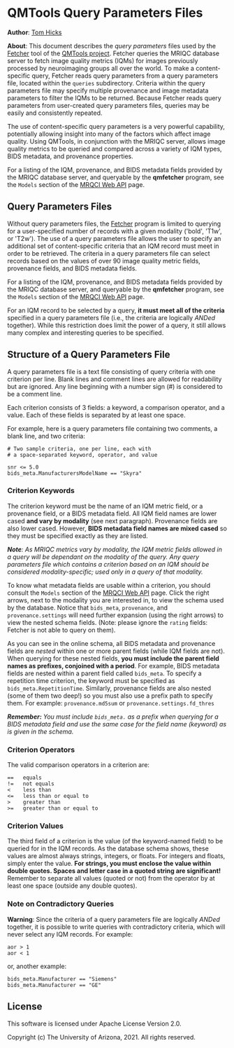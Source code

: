 ﻿# QMTools Query Parameters Files

**Author**: [Tom Hicks](https://github.com/hickst)

**About**: This document describes the *query parameters* files used by the [Fetcher](https://github.com/hickst/qmtools-support/blob/main/docs/Fetcher.md) tool of the [QMTools project](https://github.com/hickst/qmtools). Fetcher queries the MRIQC database server to fetch image quality metrics (IQMs) for images previously processed by neuroimaging groups all over the world. To make a content-specific query, Fetcher reads query parameters from a query parameters file, located within the `queries` subdirectory. Criteria within the query parameters file may specify multiple provenance and image metadata parameters to filter the IQMs to be returned. Because Fetcher reads query parameters from user-created query parameters files, queries may be easily and consistently repeated.

The use of content-specific query parameters is a very powerful capability, potentially allowing insight into many of the factors which affect image quality. Using QMTools, in conjunction with the MRIQC server, allows image quality metrics to be queried and compared across a variety of IQM types, BIDS metadata, and provenance properties.

For a listing of the IQM, provenance, and BIDS metadata fields provided by the MRIQC database server, and queryable by the **qmfetcher** program, see the `Models` section of the [MRQCI Web API](https://mriqc.nimh.nih.gov/) page.

## Query Parameters Files

Without query parameters files, the [Fetcher](https://github.com/hickst/qmtools-support/blob/main/docs/Fetcher.md) program is limited to querying for a user-specified number of records with a given modality ('bold', 'T1w', or 'T2w'). The use of a query parameters file allows the user to specify an additional set of content-specific criteria that an IQM record must meet in order to be retrieved. The criteria in a query parameters file can select records based on the values of over 90 image quality metric fields, provenance fields, and BIDS metadata fields.

For a listing of the IQM, provenance, and BIDS metadata fields provided by the MRIQC database server, and queryable by the **qmfetcher** program, see the `Models` section of the [MRQCI Web API](https://mriqc.nimh.nih.gov/) page.

For an IQM record to be selected by a query, **it must meet all of the criteria** specified in a query parameters file (i.e., the criteria are logically *ANDed* together). While this restriction does limit the power of a query, it still allows many complex and interesting queries to be specified.

## Structure of a Query Parameters File

A query parameters file is a text file consisting of query criteria with one criterion per line. Blank lines and comment lines are allowed for readability but are ignored. Any line beginning with a number sign (#) is considered to be a comment line.

Each criterion consists of 3 fields: a keyword, a comparison operator, and a value. Each of these fields is separated by at least one space.

For example, here is a query parameters file containing two comments, a blank line, and two criteria:
```
# Two sample criteria, one per line, each with
# a space-separated keyword, operator, and value

snr <= 5.0
bids_meta.ManufacturersModelName == "Skyra"
```

### Criterion Keywords

The criterion keyword must be the name of an IQM metric field, or a provenance field, or a BIDS metadata field. All IQM field names are lower cased **and vary by modality** (see next paragraph). Provenance fields are also lower cased. However, **BIDS metadata field names are mixed cased** so they must be specified exactly as they are listed.

***Note**: As MRIQC metrics vary by modality, the IQM metric fields allowed in a query will be dependant on the modality of the query. Any query parameters file which contains a criterion based on an IQM should be considered modality-specific; used only in a query of that modality.*

To know what metadata fields are usable within a criterion, you should consult the `Models` section of the [MRQCI Web API](https://mriqc.nimh.nih.gov/) page. Click the right arrows, next to the modality you are interested in, to view the schema used by the database. Notice that `bids_meta`, `provenance`, and `provenance.settings` will need further expansion (using the right arrows) to view the nested schema fields. (Note: please ignore the `rating` fields: Fetcher is not able to query on them).

As you can see in the online schema, all BIDS metadata and provenance fields are *nested* within one or more parent fields (while IQM fields are not). When querying for these nested fields, **you must include the parent field names as prefixes, conjoined with a period**. For example, BIDS metadata fields are nested within a parent field called `bids_meta`. To specify a repetition time criterion, the keyword must be specified as `bids_meta.RepetitionTime`. Similarly, provenance fields are also nested (some of them two deep!) so you must also use a prefix path to specify them. For example: `provenance.md5sum` or `provenance.settings.fd_thres`

 ***Remember:** You must include `bids_meta.` as a prefix when querying for a BIDS metadata field and use the same case for the field name (keyword) as is given in the schema.*

### Criterion Operators

The valid comparison operators in a criterion are:
```
==   equals
!=   not equals
<    less than
<=   less than or equal to
>    greater than
>=   greater than or equal to
```

### Criterion Values

The third field of a criterion is the value (of the keyword-named field) to be queried for in the IQM records. As the database schema shows, these values are almost always strings, integers, or floats. For integers and floats, simply enter the value. **For strings, you must enclose the value within double quotes. Spaces and letter case in a quoted string are significant!** Remember to separate all values (quoted or not) from the operator by at least one space (outside any double quotes).

### Note on Contradictory Queries

**Warning**: Since the criteria of a query parameters file are logically *ANDed* together, it is possible to write queries with contradictory criteria, which will never select any IQM records. For example:
```
aor > 1
aor < 1
```
or, another example:
```
bids_meta.Manufacturer == "Siemens"
bids_meta.Manufacturer == "GE"
```

## License

This software is licensed under Apache License Version 2.0.

Copyright (c) The University of Arizona, 2021. All rights reserved.
